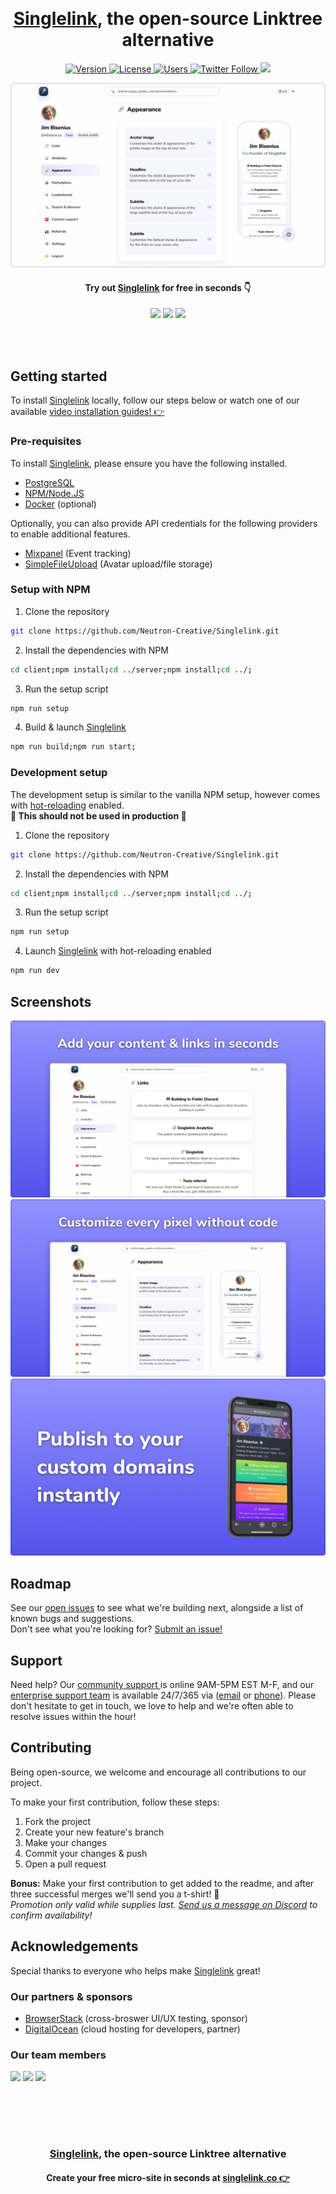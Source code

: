<br><h1 align="center"><a target="_blank" href="https://singlelink.co">Singlelink</a>, the open-source Linktree alternative</h1>
<p align="center">
    <a href="https://github.com/Neutron-Creative/Singlelink/projects/1">
        <img src="https://img.shields.io/badge/Stable-3.0.0-%235353ec" alt="Version">
    </a>
    <a href="https://www.gnu.org/licenses/gpl-3.0.en.html">
        <img src="https://img.shields.io/badge/License-GPL-%236ab04c" alt="License"/>
    </a>
    <a href="https://app.singlelink.co/analytics"/>
        <img src="https://img.shields.io/badge/dynamic/json?color=FF4081&label=Cloud-hosted%20users&query=users&url=https%3A%2F%2Fapi.singlelink.co%2Fanalytics" alt="Users"/>
    </a>
	<a href="https://twitter.com/singlelink">
		<img alt="Twitter Follow" height=20 src="https://img.shields.io/twitter/follow/singlelink?color=%2300acee&label=Follow%20us%20on%20Twitter&style=plastic">
	</a
	<a href="https://discord.gg/BUbmgV4">
		<img src="https://img.shields.io/discord/739822478276165675?color=%237289da&label=Join%20our%20community%20on%20Discord"/>
	</a>
</p>

<img src="editor/static/gh-hero.png"/>

<div align="center">

<h4>Try out <a href="https://singlelink.co" target="_blank">Singlelink</a> for free in seconds 👇</h4>

<a title="Deploy to DigitalOcean" href="https://cloud.digitalocean.com/apps/new?repo=https://github.com/Neutron-Creative/Singlelink/tree/master" target="_blank"><img src="client/static/deploy-do.svg" height="45"/></a>
<a title="Deploy to Heroku" href="https://app.singlelink.co/create-account" target="_blank"><img src="client/static/deploy-heroku.svg" height="45"/></a>
<a title="Deploy to Singlelink Cloud" href="https://app.singlelink.co/create-account" target="_blank"><img src="client/static/deploy-sl.svg" height="45"/></a>

</div>

<br><br>

## Getting started
To install <a target="_blank" href="https://singlelink.co">Singlelink</a> locally, follow our steps below or watch one of our available <a href="https://youtube.com/" target="_blank">video installation guides! 👉</a>

### Pre-requisites
To install <a target="_blank" href="https://singlelink.co">Singlelink</a>, please ensure you have the following installed.

- <a href="https://www.postgresql.org/" target="_blank">PostgreSQL</a>
- <a href="https://nodejs.org/en/" target="_blank">NPM/Node.JS</a>
- <a href="https://www.docker.com/" target="_blank">Docker</a> (optional)

Optionally, you can also provide API credentials for the following providers to enable additional features.

- <a href="https://mixpanel.com" target="_blank">Mixpanel</a> (Event tracking)
- <a href="https://www.simplefileupload.com/" target="_blank">SimpleFileUpload</a> (Avatar upload/file storage)

### Setup with NPM
1. Clone the repository
```bash
git clone https://github.com/Neutron-Creative/Singlelink.git
```
2. Install the dependencies with NPM
```bash
cd client;npm install;cd ../server;npm install;cd ../;
```
3. Run the setup script
```bash
npm run setup
```
4. Build & launch <a target="_blank" href="https://singlelink.co">Singlelink</a>
```bash
npm run build;npm run start;
```

### Development setup
The development setup is similar to the vanilla NPM setup, however comes with <a href="https://vue-loader.vuejs.org/guide/hot-reload.html" target="_blank">hot-reloading</a> enabled.<br>**🚨 This should not be used in production 🚨**
1. Clone the repository
```bash
git clone https://github.com/Neutron-Creative/Singlelink.git
```
2. Install the dependencies with NPM
```bash
cd client;npm install;cd ../server;npm install;cd ../;
```
3. Run the setup script
```bash
npm run setup
```
4. Launch <a target="_blank" href="https://singlelink.co">Singlelink</a> with hot-reloading enabled
```bash
npm run dev
```

## Screenshots
<img src="editor/static/screenshot-01.png"/>
<img src="editor/static/screenshot-02.png"/>
<img src="editor/static/screenshot-03.png"/>

## Roadmap
See our <a href="https://github.com/Neutron-Creative/Singlelink/issues" target="_blank">open issues</a> to see what we're building next, alongside a list of known bugs and suggestions. <br>Don't see what you're looking for? <a href="https://github.com/Neutron-Creative/Singlelink/issues/new" target="_blank">Submit an issue!</a>

## Support
Need help? Our <a href="https://discord.com/invite/3pBM4Px" target="_blank">community support </a> is online 9AM-5PM EST M-F, and our <a href="mailto:support@neutroncreative.com">enterprise support team</a> is available 24/7/365 via (<a href="mailto:support@neutroncreative.com">email</a> or <a href="tel:+19196530790">phone</a>). Please don't hesitate to get in touch, we love to help and we're often able to resolve issues within the hour!

## Contributing
Being open-source, we welcome and encourage all contributions to our project.

To make your first contribution, follow these steps:

1. Fork the project
2. Create your new feature's branch
3. Make your changes
4. Commit your changes & push
5. Open a pull request

**Bonus:** Make your first contribution to get added to the readme, and after three successful merges we'll send you a t-shirt! 🎉<br>*Promotion only valid while supplies last. <a href="https://discord.gg/BUbmgV4" target="_blank">Send us a message on Discord</a> to confirm availability!*

## Acknowledgements
Special thanks to everyone who helps make <a target="_blank" href="https://singlelink.co">Singlelink</a> great!
### Our partners & sponsors
- <a href="https://www.browserstack.com/" target="_blank">BrowserStack</a> (cross-broswer UI/UX testing, sponsor)
- <a href="https://digitalocean.com/" target="_blank">DigitalOcean</a> (cloud hosting for developers, partner)

### Our team members
<a href="https://twitter.com/jim_bisenius" title="Jim Bisenius, Co-founder & President of Singlelink" target="_blank"><img width="80" src="https://www.gravatar.com/avatar/106e7dda3325b238cc5845df807e9c2d"/></a>
<a href="https://twitter.com/navidk0" title="Navid Kabir, Co-founder & CTO of Singlelink" target="_blank"><img width="80" src="https://www.gravatar.com/avatar/9e4f9cbfec8e363db6c16ad3f32043fb"/></a>
<a href="https://twitter.com/drewbits" title="Drew Boyle, Co-founder & CMO of Singlelink" target="_blank"><img width="80" src="https://pbs.twimg.com/profile_images/1396177710532149256/mQm749Tm_400x400.jpg"/></a>

<br><br>
---------------
<h3 align="center"><a href="https://singlelink.co" target="_blank">Singlelink</a>, the open-source Linktree alternative</h3>
<h4 align="center">
    Create your free micro-site in seconds at <a href="https://app.singlelink.co/create-account" target="_blank">singlelink.co 👉</a>
</h4>
